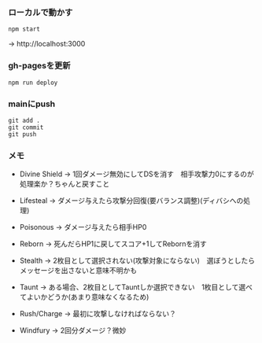 ### ローカルで動かす
```
npm start
```
-> http://localhost:3000

### gh-pagesを更新
```
npm run deploy
```

### mainにpush
```
git add .
git commit
git push
```


### メモ
- Divine Shield -> 1回ダメージ無効にしてDSを消す　相手攻撃力0にするのが処理楽か？ちゃんと戻すこと
- Lifesteal     -> ダメージ与えたら攻撃分回復(要バランス調整)(ディバシへの処理)
- Poisonous     -> ダメージ与えたら相手HP0
- Reborn        -> 死んだらHP1に戻してスコア+1してRebornを消す
- Stealth       -> 2枚目として選択されない(攻撃対象にならない)　選ぼうとしたらメッセージを出さないと意味不明かも
- Taunt         -> ある場合、2枚目としてTauntしか選択できない　1枚目として選べてよいかどうか(あまり意味なくなるため)


- Rush/Charge   -> 最初に攻撃しなければならない？
- Windfury      -> 2回分ダメージ？微妙
